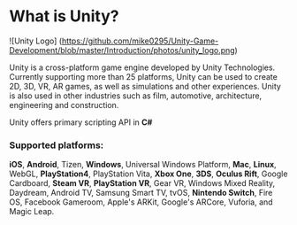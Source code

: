 # What is Unity?

![Unity Logo] (https://github.com/mike0295/Unity-Game-Development/blob/master/Introduction/photos/unity_logo.png)

Unity is a cross-platform game engine developed by Unity Technologies. Currently supporting more than 25 platforms, Unity can be used to create 2D, 3D, VR, AR games, as well as simulations and other experiences. Unity is also used in other industries such as film, automotive, architecture, engineering and construction.

Unity offers primary scripting API in **C#**

### Supported platforms:
**iOS**, **Android**, Tizen, **Windows**, Universal Windows Platform, **Mac**, **Linux**, WebGL, **PlayStation4**, PlayStation Vita, **Xbox One**, **3DS**, **Oculus Rift**, Google Cardboard, **Steam VR**, **PlayStation VR**, Gear VR, Windows Mixed Reality, Daydream, Android TV, Samsung Smart TV, tvOS, **Nintendo Switch**, Fire OS, Facebook Gameroom, Apple's ARKit, Google's ARCore, Vuforia, and Magic Leap. 






